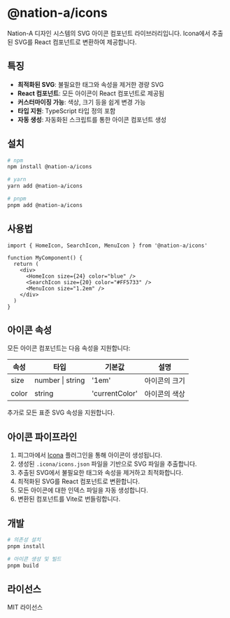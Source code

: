 # @nation-a/icons

Nation-A 디자인 시스템의 SVG 아이콘 컴포넌트 라이브러리입니다. Icona에서 추출된 SVG를 React 컴포넌트로 변환하여 제공합니다.

## 특징

- **최적화된 SVG**: 불필요한 태그와 속성을 제거한 경량 SVG
- **React 컴포넌트**: 모든 아이콘이 React 컴포넌트로 제공됨
- **커스터마이징 가능**: 색상, 크기 등을 쉽게 변경 가능
- **타입 지원**: TypeScript 타입 정의 포함
- **자동 생성**: 자동화된 스크립트를 통한 아이콘 컴포넌트 생성

## 설치

```bash
# npm
npm install @nation-a/icons

# yarn
yarn add @nation-a/icons

# pnpm
pnpm add @nation-a/icons
```

## 사용법

```tsx
import { HomeIcon, SearchIcon, MenuIcon } from '@nation-a/icons'

function MyComponent() {
  return (
    <div>
      <HomeIcon size={24} color="blue" />
      <SearchIcon size={20} color="#FF5733" />
      <MenuIcon size="1.2em" />
    </div>
  )
}
```

## 아이콘 속성

모든 아이콘 컴포넌트는 다음 속성을 지원합니다:

| 속성  | 타입             | 기본값         | 설명          |
| ----- | ---------------- | -------------- | ------------- |
| size  | number \| string | '1em'          | 아이콘의 크기 |
| color | string           | 'currentColor' | 아이콘의 색상 |

추가로 모든 표준 SVG 속성을 지원합니다.

## 아이콘 파이프라인

1. 피그마에서 [Icona](https://www.figma.com/community/plugin/1246320822364150095) 플러그인을 통해 아이콘이 생성됩니다.
2. 생성된 `.icona/icons.json` 파일을 기반으로 SVG 파일을 추출합니다.
3. 추출된 SVG에서 불필요한 태그와 속성을 제거하고 최적화합니다.
4. 최적화된 SVG를 React 컴포넌트로 변환합니다.
5. 모든 아이콘에 대한 인덱스 파일을 자동 생성합니다.
6. 변환된 컴포넌트를 Vite로 번들링합니다.

## 개발

```bash
# 의존성 설치
pnpm install

# 아이콘 생성 및 빌드
pnpm build
```

## 라이선스

MIT 라이선스
